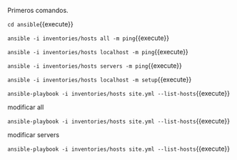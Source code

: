 Primeros comandos.

`cd ansible`{{execute}}

`ansible -i inventories/hosts all -m ping`{{execute}}

`ansible -i inventories/hosts localhost -m ping`{{execute}}

`ansible -i inventories/hosts servers -m ping`{{execute}}

`ansible -i inventories/hosts localhost -m setup`{{execute}}

`ansible-playbook -i inventories/hosts site.yml --list-hosts`{{execute}}

modificar all

`ansible-playbook -i inventories/hosts site.yml --list-hosts`{{execute}}

modificar servers

`ansible-playbook -i inventories/hosts site.yml --list-hosts`{{execute}}

